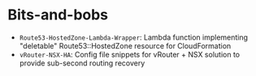 # Bits-and-bobs

- `Route53-HostedZone-Lambda-Wrapper`: Lambda function implementing "deletable" Route53::HostedZone resource for CloudFormation
- `vRouter-NSX-HA`: Config file snippets for vRouter + NSX solution to provide sub-second routing recovery

